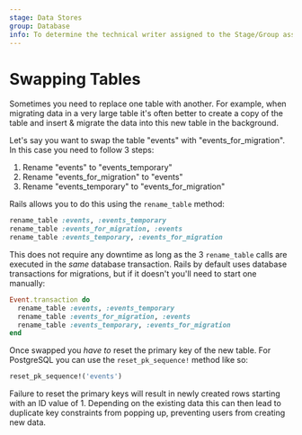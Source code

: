 ```yaml
---
stage: Data Stores
group: Database
info: To determine the technical writer assigned to the Stage/Group associated with this page, see https://about.gitlab.com/handbook/engineering/ux/technical-writing/#assignments
---
```


# Swapping Tables

Sometimes you need to replace one table with another. For example, when
migrating data in a very large table it's often better to create a copy of the
table and insert & migrate the data into this new table in the background.

Let's say you want to swap the table "events" with "events_for_migration". In
this case you need to follow 3 steps:

1. Rename "events" to "events_temporary"
1. Rename "events_for_migration" to "events"
1. Rename "events_temporary" to "events_for_migration"

Rails allows you to do this using the `rename_table` method:

```ruby
rename_table :events, :events_temporary
rename_table :events_for_migration, :events
rename_table :events_temporary, :events_for_migration
```

This does not require any downtime as long as the 3 `rename_table` calls are
executed in the _same_ database transaction. Rails by default uses database
transactions for migrations, but if it doesn't you'll need to start one
manually:

```ruby
Event.transaction do
  rename_table :events, :events_temporary
  rename_table :events_for_migration, :events
  rename_table :events_temporary, :events_for_migration
end
```

Once swapped you _have to_ reset the primary key of the new table. For
PostgreSQL you can use the `reset_pk_sequence!` method like so:

```ruby
reset_pk_sequence!('events')
```

Failure to reset the primary keys will result in newly created rows starting
with an ID value of 1. Depending on the existing data this can then lead to
duplicate key constraints from popping up, preventing users from creating new
data.
